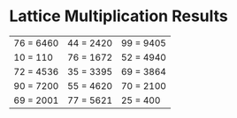 # Lattice Multiplication Results

|   |   |   |
|---|---|---|
| 76 = 6460 | 44 = 2420 | 99 = 9405 |
| 10 = 110 | 76 = 1672 | 52 = 4940 |
| 72 = 4536 | 35 = 3395 | 69 = 3864 |
| 90 = 7200 | 55 = 4620 | 70 = 2100 |
| 69 = 2001 | 77 = 5621 | 25 = 400 |
